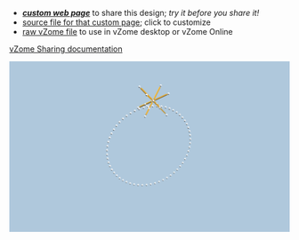 
 - [***custom web page***][post] to share this design; *try it before you share it!*
 - [source file for that custom page][source]; click to customize
 - [raw vZome file][raw] to use in vZome desktop or vZome Online

[vZome Sharing documentation](https://vzome.github.io/vzome/sharing.html#how-it-works)

![Image](<Ring-concept.png>)


[post]: <https://John-Kostick.github.io/vzome-sharing/2021/12/29/Ring-concept-23-23-10.html>
[source]: <https://github.com/John-Kostick/vzome-sharing/edit/main/_posts/2021-12-29-Ring-concept-23-23-10.md>
[raw]: <https://raw.githubusercontent.com/John-Kostick/vzome-sharing/main/2021/12/29/23-23-10-Ring-concept/Ring-concept.vZome>